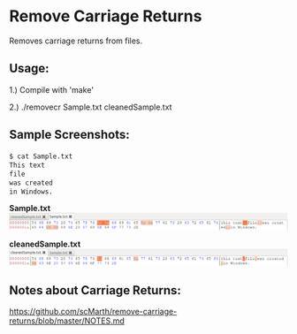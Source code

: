 # Remove Carriage Returns

Removes carriage returns from files.

## Usage:

1.) Compile with 'make'

2.) ./removecr Sample.txt cleanedSample.txt

## Sample Screenshots:

```
$ cat Sample.txt 
This text
file
was created
in Windows.
```

**Sample.txt**
![Alt text](https://github.com/scMarth/remove-carriage-returns/blob/master/Screenshots/Sample.png?raw=true)

**cleanedSample.txt**
![Alt text](https://github.com/scMarth/remove-carriage-returns/blob/master/Screenshots/Cleaned%20Sample.png?raw=true)

## Notes about Carriage Returns:

https://github.com/scMarth/remove-carriage-returns/blob/master/NOTES.md

